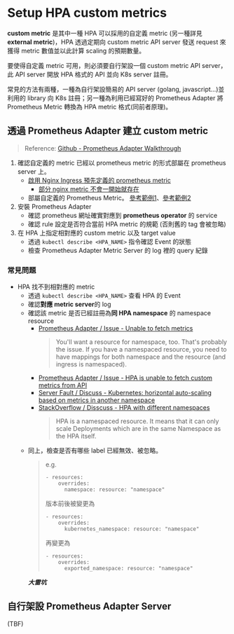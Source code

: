 # Setup HPA custom metrics
**custom metric** 是其中一種 HPA 可以採用的自定義 metric (另一種詳見 **external metric**)，HPA 透過定期向 custom metric API server 發送 request 來獲得 metric 數值並以此計算 scaling 的預期數量。

要使得自定義 metric 可用，則必須要自行架設一個 custom metric API server，此 API server 開放 HPA 格式的 API 並向 K8s server 註冊。

常見的方法有兩種，一種為自行架設簡易的 API server (golang, javascript...)並利用的 library 向 K8s 註冊；另一種為利用已經寫好的 Prometheus Adapter 將 Prometheus Metric 轉換為 HPA metric 格式(同前者原理)。

## 透過 Prometheus Adapter 建立 custom metric
> Reference: [Github - Prometheus Adapter Walkthrough]
1. 確認自定義的 metric 已經以 prometheus metric 的形式部屬在 prometheus server 上。
   - [啟用 Nginx Ingress 預先定義的 prometheus metric][nginx-ingress-prometheus]
     - [部分 nginx metric 不會一開始就存在][nginx_requests-issue]
   - 部屬自定義的 Prometheus Metric。 [參考範例1][golang-prometheus-metric-1]、[參考範例2][golang-prometheus-metric-2]
2. 安裝 Prometheus Adapter
   - 確認 prometheus 網址確實對應到 **prometheus operator** 的 service
   - 確認 rule 設定是否符合當前 HPA metric 的規範 (否則舊的 tag 會被忽略)
3. 在 HPA 上指定相對應的 custom metric 以及 target value
   - 透過 `kubectl describe <HPA_NAME>` 指令確認 Event 的狀態
   - 檢查 Prometheus Adapter Metric Server 的 log 裡的 query 紀錄

### 常見問題
- HPA 找不到相對應的 metric
  - 透過 `kubectl describe <HPA_NAME>` 查看 HPA 的 Event
  - 確認**對應 metric server**的 log
  - 確認該 metric 是否已經註冊為**同 HPA namespace** 的 namespace resource
    - [Prometheus Adapter / Issue - Unable to fetch metrics][hpa-issue-1]
      > You'll want a resource for namespace, too. That's probably the issue. If you have a namespaced resource, you need to have mappings for both namespace and the resource (and ingress is namespaced).
    - [Prometheus Adapter / Issue - HPA is unable to fetch custom metrics from API][hpa-issue-2]
    - [Server Fault / Discuss - Kubernetes: horizontal auto-scaling based on metrics in another namespace][hpa-discuss-1]
    - [StackOverflow / Disscuss - HPA with different namespaces][hpa-disscuss-2]
      > HPA is a namespaced resource. It means that it can only scale Deployments which are in the same Namespace as the HPA itself.
  - 同上，檢查是否有哪些 label 已經無效、被忽略。
      > e.g. 
      > ```
      > - resources:
      >     overrides:
      >       namespace: resource: "namespace"
      > ```
      > 版本前後被變更為
      > ```
      > - resources:
      >     overrides:
      >       kubernetes_namespace: resource: "namespace"
      > ```
      > 再變更為
      > ```
      > - resources:
      >     overrides:
      >       exported_namespace: resource: "namespace"
      > ```
    ***大雷坑***

## 自行架設 Prometheus Adapter Server
(TBF)




[Github - Prometheus Adapter Walkthrough]: https://github.com/kubernetes-sigs/prometheus-adapter/blob/master/docs/walkthrough.md
[nginx-ingress-prometheus]: https://github.com/kubernetes/ingress-nginx/blob/main/docs/user-guide/monitoring.md "ingress-nginx/monitoring"
[nginx_requests-issue]: https://github.com/kubernetes/ingress-nginx/issues/6937 "kubernetes/ingress-nginx-issue"
[golang-prometheus-metric-1]: https://atbug.com/kubernetes-pod-autoscale-on-prometheus-metrics/
[golang-prometheus-metric-2]: https://jhandguy.github.io/posts/advanced-horizontal-autoscaling/
[hpa-issue-1]: https://github.com/kubernetes-sigs/prometheus-adapter/issues/150 "kubernetes-sigs/prometheus-adapter - issue"
[hpa-issue-2]: https://github.com/kubernetes-sigs/prometheus-adapter/issues/157 "kubernetes-sigs/prometheus-adapter - issue"
[hpa-discuss-1]: https://serverfault.com/questions/979985/kubernetes-horizontal-auto-scaling-based-on-metrics-in-another-namespace "serverfault.com/kubernetes-horizontal-auto-scaling-based-on-metrics-in-another-namespace"
[hpa-disscuss-2]: https://stackoverflow.com/questions/66423005/hpa-with-different-namespaces "stackoverflow.com/hpa-with-different-namespaces"